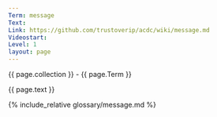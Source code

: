 ```yaml
---
Term: message
Text: 
Link: https://github.com/trustoverip/acdc/wiki/message.md
Videostart: 
Level: 1
layout: page
---
```


{{ page.collection }} - {{ page.Term }}

   {{ page.text }}

{% include_relative glossary/message.md %}
